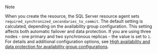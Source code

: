>[!NOTE]
>When you create the resource, the SQL Server resource agent sets `required_synchronized_secondaries_to_commit`. The default setting is calculated, depending on the availability group configuration. This setting affects both automatic failover and data protection. If you are using three nodes - one primary and two synchronous replicas - the value is set to `1`. For details and additional configuration options, see [High availability and data protection for availability group configurations](..\linux\sql-server-linux-availability-group-ha.md). 
